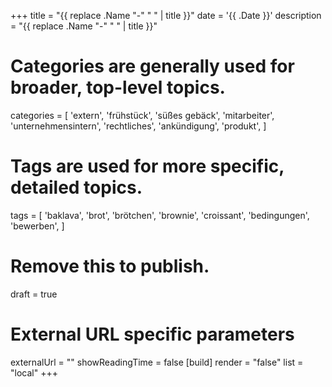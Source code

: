 +++
title = "{{ replace .Name "-" " " | title }}"
date = '{{ .Date }}'
description = "{{ replace .Name "-" " " | title }}"
# Categories are generally used for broader, top-level topics.
categories = [
 'extern',
 'frühstück',
 'süßes gebäck',
 'mitarbeiter',
 'unternehmensintern',
 'rechtliches',
 'ankündigung',
 'produkt',
]
# Tags are used for more specific, detailed topics.
tags = [
 'baklava',
 'brot',
 'brötchen',
 'brownie',
 'croissant',
 'bedingungen',
 'bewerben',
]
# Remove this to publish.
draft = true
# External URL specific parameters
externalUrl = ""
showReadingTime = false
[build]
render = "false"
list = "local"
+++
